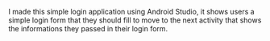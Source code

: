I made this simple login application using Android Studio, it shows users a simple login form that they should fill to move to the next activity that shows the informations they passed in their login form.
